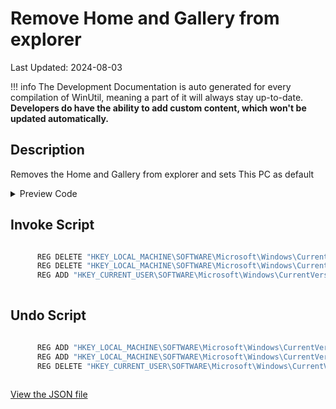 ﻿# Remove Home and Gallery from explorer

Last Updated: 2024-08-03


!!! info
     The Development Documentation is auto generated for every compilation of WinUtil, meaning a part of it will always stay up-to-date. **Developers do have the ability to add custom content, which won't be updated automatically.**


## Description

Removes the Home and Gallery from explorer and sets This PC as default

<!-- BEGIN CUSTOM CONTENT -->

<!-- END CUSTOM CONTENT -->

<details>
<summary>Preview Code</summary>

```json
{
    "Content":  "Remove Home and Gallery from explorer",
    "Description":  "Removes the Home and Gallery from explorer and sets This PC as default",
    "link":  "https://christitustech.github.io/win/dev/tweaks/Shortcuts/Shortcut",
    "category":  "z__Advanced Tweaks - CAUTION",
    "panel":  "1",
    "Order":  "a029_",
    "InvokeScript":  [
                         "\r\n      REG DELETE \"HKEY_LOCAL_MACHINE\\SOFTWARE\\Microsoft\\Windows\\CurrentVersion\\Explorer\\Desktop\\NameSpace\\{e88865ea-0e1c-4e20-9aa6-edcd0212c87c}\" /f\r\n      REG DELETE \"HKEY_LOCAL_MACHINE\\SOFTWARE\\Microsoft\\Windows\\CurrentVersion\\Explorer\\Desktop\\NameSpace\\{f874310e-b6b7-47dc-bc84-b9e6b38f5903}\" /f\r\n      REG ADD \"HKEY_CURRENT_USER\\SOFTWARE\\Microsoft\\Windows\\CurrentVersion\\Explorer\\Advanced\" /f /v \"LaunchTo\" /t REG_DWORD /d \"1\"\r\n      "
                     ],
    "UndoScript":  [
                       "\r\n      REG ADD \"HKEY_LOCAL_MACHINE\\SOFTWARE\\Microsoft\\Windows\\CurrentVersion\\Explorer\\Desktop\\NameSpace\\{e88865ea-0e1c-4e20-9aa6-edcd0212c87c}\" /f /ve /t REG_SZ /d \"{e88865ea-0e1c-4e20-9aa6-edcd0212c87c}\"\r\n      REG ADD \"HKEY_LOCAL_MACHINE\\SOFTWARE\\Microsoft\\Windows\\CurrentVersion\\Explorer\\Desktop\\NameSpace\\{f874310e-b6b7-47dc-bc84-b9e6b38f5903}\" /f /ve /t REG_SZ /d \"CLSID_MSGraphHomeFolder\"\r\n      REG DELETE \"HKEY_CURRENT_USER\\SOFTWARE\\Microsoft\\Windows\\CurrentVersion\\Explorer\\Advanced\" /f /v \"LaunchTo\"\r\n      "
                   ]
}
```
</details>

## Invoke Script

```powershell

      REG DELETE "HKEY_LOCAL_MACHINE\SOFTWARE\Microsoft\Windows\CurrentVersion\Explorer\Desktop\NameSpace\{e88865ea-0e1c-4e20-9aa6-edcd0212c87c}" /f
      REG DELETE "HKEY_LOCAL_MACHINE\SOFTWARE\Microsoft\Windows\CurrentVersion\Explorer\Desktop\NameSpace\{f874310e-b6b7-47dc-bc84-b9e6b38f5903}" /f
      REG ADD "HKEY_CURRENT_USER\SOFTWARE\Microsoft\Windows\CurrentVersion\Explorer\Advanced" /f /v "LaunchTo" /t REG_DWORD /d "1"
      

```
## Undo Script

```powershell

      REG ADD "HKEY_LOCAL_MACHINE\SOFTWARE\Microsoft\Windows\CurrentVersion\Explorer\Desktop\NameSpace\{e88865ea-0e1c-4e20-9aa6-edcd0212c87c}" /f /ve /t REG_SZ /d "{e88865ea-0e1c-4e20-9aa6-edcd0212c87c}"
      REG ADD "HKEY_LOCAL_MACHINE\SOFTWARE\Microsoft\Windows\CurrentVersion\Explorer\Desktop\NameSpace\{f874310e-b6b7-47dc-bc84-b9e6b38f5903}" /f /ve /t REG_SZ /d "CLSID_MSGraphHomeFolder"
      REG DELETE "HKEY_CURRENT_USER\SOFTWARE\Microsoft\Windows\CurrentVersion\Explorer\Advanced" /f /v "LaunchTo"
      

```
<!-- BEGIN SECOND CUSTOM CONTENT -->

<!-- END SECOND CUSTOM CONTENT -->

[View the JSON file](https://github.com/ChrisTitusTech/winutil/tree/main/config/tweaks.json)

